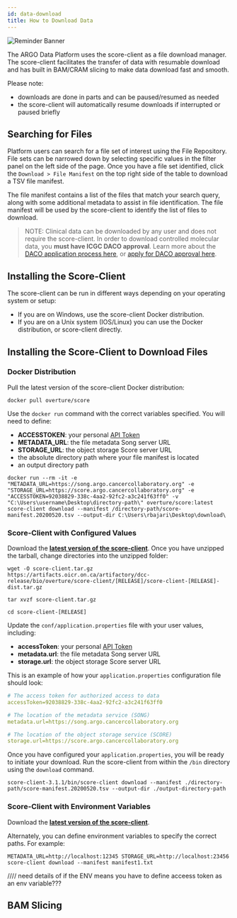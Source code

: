 ```yaml
---
id: data-download
title: How to Download Data
---
```


![Reminder Banner](/assets/submission/banner-reminder.svg)

The ARGO Data Platform uses the score-client as a file download manager. The score-client facilitates the transfer of data with resumable download and has built in BAM/CRAM slicing to make data download fast and smooth.

Please note:

- downloads are done in parts and can be paused/resumed as needed
- the score-client will automatically resume downloads if interrupted or paused briefly

## Searching for Files

Platform users can search for a file set of interest using the File Repository. File sets can be narrowed down by selecting specific values in the filter panel on the left side of the page. Once you have a file set identified, click the `Download > File Manifest` on the top right side of the table to download a TSV file manifest.

The file manifest contains a list of the files that match your search query, along with some additional metadata to assist in file identification. The file manifest will be used by the score-client to identify the list of files to download.

> NOTE: Clinical data can be downloaded by any user and does not require the score-client. In order to download controlled molecular data, you **must have ICGC DACO approval**. Learn more about the [DACO application process here](/docs/data-access/data-access), or [apply for DACO approval here](https://icgc.org/daco).

## Installing the Score-Client

The score-client can be run in different ways depending on your operating system or setup:

- If you are on Windows, use the score-client Docker distribution.
- If you are on a Unix system (IOS/Linux) you can use the Docker distribution, or score-client directly.

## Installing the Score-Client to Download Files

### Docker Distribution

Pull the latest version of the score-client Docker distribution:

```
docker pull overture/score
```

Use the `docker run` command with the correct variables specified. You will need to define:

- **ACCESSTOKEN**: your personal [API Token](/docs/data-access/user-profile-and-api-token)
- **METADATA_URL**: the file metadata Song server URL
- **STORAGE_URL**: the object storage Score server URL
- the absolute directory path where your file manifest is located
- an output directory path

```
docker run --rm -it -e "METADATA_URL=https://song.argo.cancercollaboratory.org" -e "STORAGE_URL=https://score.argo.cancercollaboratory.org" -e "ACCESSTOKEN=92038829-338c-4aa2-92fc2-a3c241f63ff0" -v "C:\Users\username\Desktop\directory-path\" overture/score:latest score-client download --manifest /directory-path/score-manifest.20200520.tsv --output-dir C:\Users\rbajari\Desktop\download\
```

### Score-Client with Configured Values

Download the **[latest version of the score-client](https://artifacts.oicr.on.ca/artifactory/dcc-release/bio/overture/score-client/[RELEASE]/score-client-[RELEASE]-dist.tar.gz)**. Once you have unzipped the tarball, change directories into the unzipped folder:

```shell
wget -O score-client.tar.gz https://artifacts.oicr.on.ca/artifactory/dcc-release/bio/overture/score-client/[RELEASE]/score-client-[RELEASE]-dist.tar.gz

tar xvzf score-client.tar.gz

cd score-client-[RELEASE]
```

Update the `conf/application.properties` file with your user values, including:

- **accessToken**: your personal [API Token](/docs/data-access/user-profile-and-api-token)
- **metadata.url**: the file metadata Song server URL
- **storage.url**: the object storage Score server URL

This is an example of how your `application.properties` configuration file should look:

```yaml
# The access token for authorized access to data
accessToken=92038829-338c-4aa2-92fc2-a3c241f63ff0

# The location of the metadata service (SONG)
metadata.url=https://song.argo.cancercollaboratory.org

# The location of the object storage service (SCORE)
storage.url=https://score.argo.cancercollaboratory.org
```

Once you have configured your `application.properties`, you will be ready to initiate your download. Run the score-client from within the `/bin` directory using the `download` command.

```shell
score-client-3.1.1/bin/score-client download --manifest ./directory-path/score-manifest.20200520.tsv --output-dir ./output-directory-path
```

### Score-Client with Environment Variables

Download the **[latest version of the score-client](https://artifacts.oicr.on.ca/artifactory/dcc-release/bio/overture/score-client/[RELEASE]/score-client-[RELEASE]-dist.tar.gz)**.

Alternately, you can define environment variables to specify the correct paths. For example:

```shell
METADATA_URL=http://localhost:12345 STORAGE_URL=http://localhost:23456 score-client download --manifest manifest1.txt
```

//// need details of if the ENV means you have to define acceess token as an env variable???

## BAM Slicing
